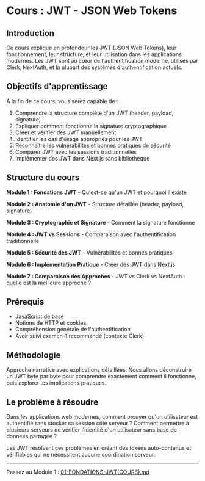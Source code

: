 # Cours : JWT - JSON Web Tokens

## Introduction

Ce cours explique en profondeur les JWT (JSON Web Tokens), leur fonctionnement, leur structure, et leur utilisation dans les applications modernes. Les JWT sont au cœur de l'authentification moderne, utilisés par Clerk, NextAuth, et la plupart des systèmes d'authentification actuels.

## Objectifs d'apprentissage

À la fin de ce cours, vous serez capable de :

1. Comprendre la structure complète d'un JWT (header, payload, signature)
2. Expliquer comment fonctionne la signature cryptographique
3. Créer et vérifier des JWT manuellement
4. Identifier les cas d'usage appropriés pour les JWT
5. Reconnaître les vulnérabilités et bonnes pratiques de sécurité
6. Comparer JWT avec les sessions traditionnelles
7. Implémenter des JWT dans Next.js sans bibliothèque

## Structure du cours

**Module 1 : Fondations JWT** - Qu'est-ce qu'un JWT et pourquoi il existe

**Module 2 : Anatomie d'un JWT** - Structure détaillée (header, payload, signature)

**Module 3 : Cryptographie et Signature** - Comment la signature fonctionne

**Module 4 : JWT vs Sessions** - Comparaison avec l'authentification traditionnelle

**Module 5 : Sécurité des JWT** - Vulnérabilités et bonnes pratiques

**Module 6 : Implémentation Pratique** - Créer des JWT dans Next.js

**Module 7 : Comparaison des Approches** - JWT vs Clerk vs NextAuth : quelle est la meilleure approche ?

## Prérequis

- JavaScript de base
- Notions de HTTP et cookies
- Compréhension générale de l'authentification
- Avoir suivi examen-1 recommandé (contexte Clerk)

## Méthodologie

Approche narrative avec explications détaillées. Nous allons déconstruire un JWT byte par byte pour comprendre exactement comment il fonctionne, puis explorer les implications pratiques.

## Le problème à résoudre

Dans les applications web modernes, comment prouver qu'un utilisateur est authentifié sans stocker sa session côté serveur ? Comment permettre à plusieurs serveurs de vérifier l'identité d'un utilisateur sans base de données partagée ?

Les JWT résolvent ces problèmes en créant des tokens auto-contenus et vérifiables qui ne nécessitent aucune coordination serveur.

---

Passez au Module 1 : [01-FONDATIONS-JWT(COURS).md](./01-FONDATIONS-JWT(COURS).md)

